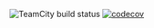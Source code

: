 ![TeamCity build status](https://teamcity.softdarom.ru/app/rest/builds/buildType:id:QRCheck_Backend_GoogleAuth_Build/statusIcon.svg)
[![codecov](https://codecov.io/gh/softdarom/qrcheck-google-auth/branch/develop/graph/badge.svg?token=X7M7CBKHSV)](https://codecov.io/gh/softdarom/qrcheck-google-auth)